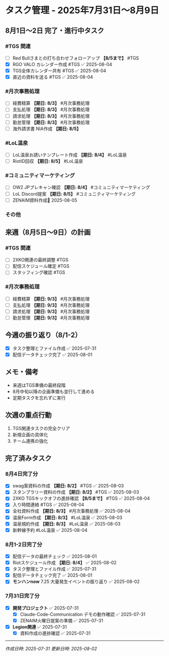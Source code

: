 # タスク管理 - 2025年7月31日〜8月9日

## 8月1日〜2日 完了・進行中タスク

### #TGS 関連
- [ ] Red Bullさまとの打ち合わせフォローアップ **【8/5まで】** #TGS
- [x] RGO VALO カレンダー作成 #TGS ✅ 2025-08-04
- [x] TGS全体カレンダー共有 #TGS ✅ 2025-08-04
- [x] 直近の資料を送る #TGS ✅ 2025-08-04

### #月次事務処理
- [ ] 経費精算 **【期日: 8/3】** #月次事務処理
- [ ] 支払処理 **【期日: 8/3】** #月次事務処理
- [ ] 請求処理 **【期日: 8/3】** #月次事務処理
- [ ] 勤怠管理 **【期日: 8/3】** #月次事務処理
- [ ] 海外請求書 NIA作成  **【期日: 8/5】**

### #LoL温泉
- [ ] LoL温泉お誘いテンプレート作成 **【期日: 8/4】** #LoL温泉
- [ ] RiotID回収 **【期日: 8/5】** #LoL温泉

### #コミュニティマーケティング
- [ ] OW2 JPプレキャン確認 **【期日: 8/4】** #コミュニティマーケティング
- [ ] LoL Discord提案 **【期日: 8/5】** #コミュニティマーケティング
- [ ] ZENAIM資料作成📅 2025-08-05 

### その他

## 来週（8月5日〜9日）の計画

### #TGS 関連
- [ ] 2XKO関連の最終調整 #TGS
- [ ] 配信スケジュール確定 #TGS
- [ ] スタッフィング確認 #TGS

### #月次事務処理
- [ ] 経費精算 **【期日: 9/3】** #月次事務処理
- [ ] 支払処理 **【期日: 9/3】** #月次事務処理
- [ ] 請求処理 **【期日: 9/3】** #月次事務処理
- [ ] 勤怠管理 **【期日: 9/3】** #月次事務処理

## 今週の振り返り（8/1-2）
- [x] タスク整理とファイル作成 ✅ 2025-07-31
- [x] 配信データチェック完了 ✅ 2025-08-01

## メモ・備考
- 来週はTGS準備の最終段階
- 8月中旬以降の企画準備も並行して進める
- 定期タスクを忘れずに実行

## 次週の重点行動
1. TGS関連タスクの完全クリア
2. 新規企画の具体化
3. チーム連携の強化

## 完了済みタスク

### 8月4日完了分
- [x] swag案資料の作成 **【期日: 8/2】** #TGS ✅ 2025-08-03
- [x] スタンプラリー資料の作成 **【期日: 8/2】** #TGS ✅ 2025-08-03
- [x] 2XKO TGSキックオフの進捗確認 **【8/5まで】** #TGS ✅ 2025-08-04
- [x] 入り時間連絡 #TGS ✅ 2025-08-04
- [x] 全社資料作成 **【期日: 8/3】** #月次事務処理 ✅ 2025-08-04
- [x] 温泉Form作成 **【期日: 8/3】** #LoL温泉 ✅ 2025-08-03
- [x] 温泉規約作成 **【期日: 8/3】** #LoL温泉 ✅ 2025-08-03
- [x] 新幹線予約 #LoL温泉 ✅ 2025-08-04

### 8月1-2日完了分
- [x] 配信データの最終チェック ✅ 2025-08-01
- [x] Riotスケジュール作成 **【期日: 8/4】** ✅ 2025-08-02
- [x] タスク整理とファイル作成 ✅ 2025-07-31
- [x] 配信データチェック完了 ✅ 2025-08-01
- [x] **モンハンnow** 7.25 大量発生イベントの振り返り ✅ 2025-08-02

### 7月31日完了分
- [x] **開発プロジェクト** ✅ 2025-07-31
  - [x] Claude-Code-Communication デモの動作確認 ✅ 2025-07-31
  - [x] ZENAIM火曜日提案の準備 ✅ 2025-07-31
- [x] **Legion関連** ✅ 2025-07-31
  - [x] 資料作成の進捗確認 ✅ 2025-07-31

---
*作成日時: 2025-07-31*
*更新日時: 2025-08-02*